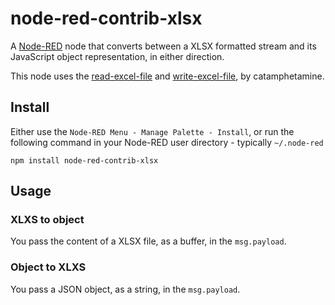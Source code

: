 # node-red-contrib-xlsx

A [Node-RED](http://nodered.org/) node that converts between a XLSX formatted stream and its JavaScript object representation, in either direction.

This node uses the [read-excel-file](https://www.npmjs.com/package/read-excel-file) and [write-excel-file](https://www.npmjs.com/package/write-excel-file), by catamphetamine.

## Install

Either use the `Node-RED Menu - Manage Palette - Install`, or run the following command in your Node-RED user directory - typically `~/.node-red`

    npm install node-red-contrib-xlsx

## Usage

### XLXS to object

You pass the content of a XLSX file, as a buffer, in the `msg.payload`.

### Object to XLXS

You pass a JSON object, as a string, in the `msg.payload`.